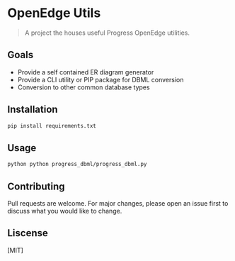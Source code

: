 # OpenEdge Utils
> A project the houses useful Progress OpenEdge utilities.
## Goals
- Provide a self contained ER diagram generator
- Provide a CLI utility or PIP package for DBML conversion
- Conversion to other common database types
## Installation
```bash
pip install requirements.txt
```
## Usage
```bash
python python progress_dbml/progress_dbml.py
```
## Contributing
Pull requests are welcome. For major changes, please open an issue first to discuss what you would like to change.
## Liscense
[MIT]